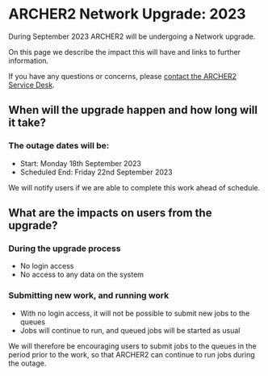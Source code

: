 # ARCHER2 Network Upgrade: 2023

During September 2023 ARCHER2 will be undergoing a Network upgrade.

On this page we describe the impact this will have and links to further information.

If you have any questions or concerns, please
[contact the ARCHER2 Service Desk](https://www.archer2.ac.uk/support-access/servicedesk.html).



## When will the upgrade happen and how long will it take?


### The outage dates will be:

 - Start:  Monday 18th September 2023
 - Scheduled End:  Friday 22nd September 2023

We will notify users if we are able to complete this work ahead of schedule.

## What are the impacts on users from the upgrade?

### During the upgrade process

 - No login access
 - No access to any data on the system


### Submitting new work, and running work

- With no login access, it will not be possible to submit new jobs to the queues
- Jobs will continue to run, and queued jobs will be started as usual

We will therefore be encouraging users to submit jobs to the queues in the period prior to the work, so that ARCHER2 can continue to run jobs during the outage.


